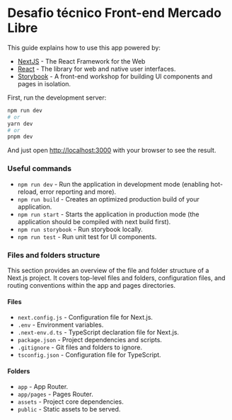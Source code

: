 # Desafio técnico Front-end Mercado Libre

This guide explains how to use this app powered by:
- [NextJS](https://nextjs.org/) - The React Framework for the Web
- [React](https://react.dev/) - The library for web and native user interfaces.
- [Storybook](https://react.dev/) - A front-end workshop for building UI components and pages in isolation.

First, run the development server:

```bash
npm run dev
# or
yarn dev
# or
pnpm dev
```

And just open [http://localhost:3000](http://localhost:3000) with your browser to see the result.

### Useful commands
- `npm run dev` - Run the application in development mode (enabling hot-reload, error reporting and more).
- `npm run build` - Creates an optimized production build of your application.
- `npm run start` - Starts the application in production mode (the application should be compiled with next build first).
- `npm run storybook` - Run storybook locally.
- `npm run test` - Run unit test for UI components.

### Files and folders structure
This section provides an overview of the file and folder structure of a Next.js project. It covers top-level files and folders, configuration files, and routing conventions within the app and pages directories.

#### Files
- `next.config.js` - Configuration file for Next.js.
- `.env` - Environment variables.
- `.next-env.d.ts` - TypeScript declaration file for Next.js.
- `package.json` - Project dependencies and scripts.
- `.gitignore` - Git files and folders to ignore.
- `tsconfig.json` - Configuration file for TypeScript.

#### Folders
- `app`	- App Router.
- `app/pages` - Pages Router.
- `assets` - Project core dependencies.
- `public` - Static assets to be served.